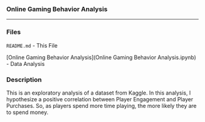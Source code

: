 ### Online Gaming Behavior Analysis

---

### Files

`README.md` - This File

[Online Gaming Behavior Analysis](Online Gaming Behavior Analysis.ipynb) - Data Analysis

### Description

This is an exploratory analysis of a dataset from Kaggle. In this analysis, I hypothesize a positive correlation between Player Engagement and Player Purchases. So, as players spend more time playing, the more likely they are to spend money. 
